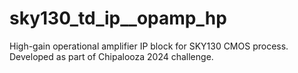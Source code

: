 # sky130_td_ip__opamp_hp
High-gain operational amplifier IP block for SKY130 CMOS process. Developed as part of Chipalooza 2024 challenge.
